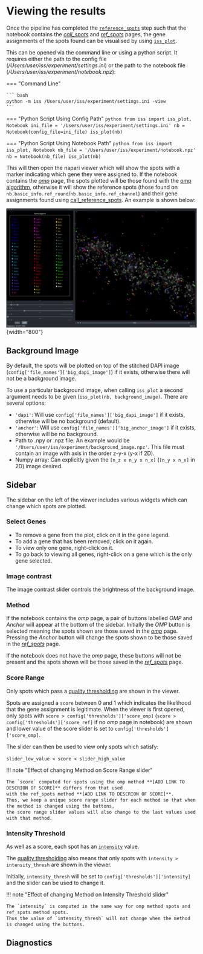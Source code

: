 # Viewing the results

Once the pipeline has completed the [`reference_spots`](code/pipeline/run.md#iss.pipeline.run.run_reference_spots) step 
such that the notebook contains the [*call_spots*](notebook_comments.md#call_spots) and 
[*ref_spots*](notebook_comments.md#ref_spots) pages, the gene assignments of the spots found can be visualised
by using [`iss_plot`](code/plot/viewer.md).

This can be opened via the command line or using a python script. It requires either the path to the config file
(*/Users/user/iss/experiment/settings.ini*) or the path to the notebook file 
(*/Users/user/iss/experiment/notebook.npz*):

=== "Command Line"

    ``` bash
    python -m iss /Users/user/iss/experiment/settings.ini -view
    ```

=== "Python Script Using Config Path"
    ``` python
    from iss import iss_plot, Notebook
    ini_file = '/Users/user/iss/experiment/settings.ini'
    nb = Notebook(config_file=ini_file)
    iss_plot(nb)
    ```

=== "Python Script Using Notebook Path"
    ``` python
    from iss import iss_plot, Notebook
    nb_file = '/Users/user/iss/experiment/notebook.npz'
    nb = Notebook(nb_file)
    iss_plot(nb)
    ```

This will then open the napari viewer which will show the spots with a marker indicating which gene they 
were assigned to. If the notebook contains the [*omp*](notebook_comments.md#omp) page, the spots plotted
will be those found with the [omp algorithm](code/pipeline/omp.md), otherwise it will show the 
reference spots (those found on `nb.basic_info.ref_round`/`nb.basic_info.ref_channel`) 
and their gene assignments found using [call_reference_spots](code/pipeline/call_reference_spots.md). 
An example is shown below:

![viewer](images/viewer/initial.png){width="800"}

## Background Image
By default, the spots will be plotted on top of the stitched DAPI image (`config['file_names']['big_dapi_image']`) 
if it exists, otherwise there will not be a background image.

To use a particular background image, when calling `iss_plot` a second argument needs to be given 
(`iss_plot(nb, background_image)`. There are several options:

- `'dapi'`: Will use `config['file_names']['big_dapi_image']` if it exists, otherwise will be no background (default).
- `'anchor'`: Will use `config['file_names']['big_anchor_image']` if it exists, otherwise will be no background.
- Path to .npy or .npz file: An example would be `'/Users/user/iss/experiment/background_image.npz'`. 
    This file must contain an image with axis in the order z-y-x (y-x if 2D).
- Numpy array: Can explicitly given the `[n_z x n_y x n_x]` (`[n_y x n_x]` in 2D) image desired.

## Sidebar

The sidebar on the left of the viewer includes various widgets which can change which spots are plotted.

### Select Genes
- To remove a gene from the plot, click on it in the gene legend. 
- To add a gene that has been removed, click on it again.
- To view only one gene, right-click on it.
- To go back to viewing all genes, right-click on a gene which is the only gene selected.

### Image contrast
The image contrast slider controls the brightness of the background image.

### Method
If the notebook contains the *omp* page, a pair of buttons labelled *OMP* and *Anchor* will appear at the bottom of the 
sidebar. Initially the *OMP* button is selected meaning the spots shown are those saved in the 
[*omp*](notebook_comments.md#omp) page. 
Pressing the *Anchor* button will change the spots shown to be those saved in the 
[*ref_spots*](notebook_comments.md#ref_spots) page.

If the notebook does not have the *omp* page, these buttons will not be present and the spots shown will be those 
saved in the [*ref_spots*](notebook_comments.md#ref_spots) page.


### Score Range
Only spots which pass a
[quality thresholding](code/call_spots/qual_check.md#iss.call_spots.qual_check.quality_threshold) 
are shown in the viewer.

Spots are assigned a `score` between 0 and 1 which indicates the likelihood that the gene assignment is legitimate. 
When the viewer is first opened, only spots with `score > config['thresholds']['score_omp]` 
(`score > config['thresholds']['score_ref]` if no *omp* page in notebook) are shown
and lower value of the score slider is set to `config['thresholds']['score_omp]`.

The slider can then be used to view only spots which satisfy:

`slider_low_value < score < slider_high_value`

!!! note "Effect of changing Method on Score Range slider"
    
    The `score` computed for spots using the omp method **[ADD LINK TO DESCRION OF SCORE]** differs from that used 
    with the ref_spots method **[ADD LINK TO DESCRION OF SCORE]**.
    Thus, we keep a unique score range slider for each method so that when the method is changed using the buttons, 
    the score range slider values will also change to the last values used with that method.

### Intensity Threshold
As well as a score, each spot has an [`intensity`](code/call_spots/qual_check.md#iss.call_spots.get_spot_intensity) 
value.

The [quality thresholding](code/call_spots/qual_check.md#iss.call_spots.qual_check.quality_threshold) also means 
that only spots with `intensity > intensity_thresh` are shown in the viewer.

Initially, `intensity_thresh` will be set to `config['thresholds']['intensity]` and the slider can be used to change it.

!!! note "Effect of changing Method on Intensity Threshold slider"
    
    The `intensity` is computed in the same way for omp method spots and ref_spots method spots.
    Thus the value of `intensity_thresh` will not change when the method is changed using the buttons.


## Diagnostics

